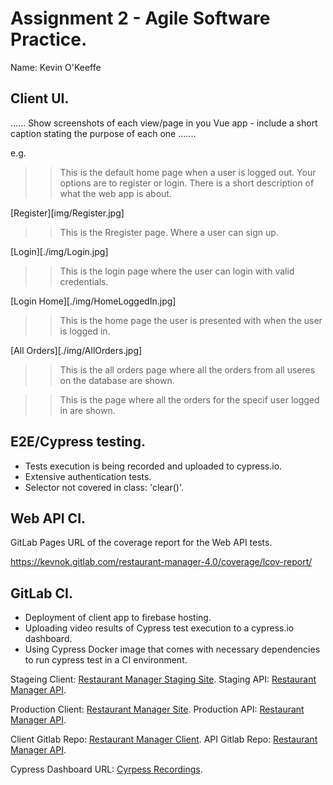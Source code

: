 # Assignment 2 - Agile Software Practice.

Name: Kevin O'Keeffe

## Client UI.

...... Show screenshots of each view/page in you Vue app - include a short caption stating the purpose of each one .......

e.g.

[Home]: img/Home.png

>>This is the default home page when a user is logged out. Your options are to register or login. There is a short description of what the web app is about.

[Register][img/Register.jpg]

>>This is the Rregister page. Where a user can sign up.

[Login][./img/Login.jpg]

>>This is the login page where the user can login with valid credentials.

[Login Home][./img/HomeLoggedIn.jpg]

>>This is the home page the user is presented with when the user is logged in.

[All Orders][./img/AllOrders.jpg]

>>This is the all orders page where all the orders from all useres on the database are shown.

[User Orders]: ./img/UserOrders.jpg

>>This is the page where all the orders for the specif user logged in are shown.

## E2E/Cypress testing.

- Tests execution is being recorded and uploaded to cypress.io.
- Extensive authentication tests.
- Selector not covered in class: 'clear()'.

## Web API CI.

GitLab Pages URL of the coverage report for the Web API tests.

https://kevnok.gitlab.com/restaurant-manager-4.0/coverage/lcov-report/
## GitLab CI.

- Deployment of client app to firebase hosting.
- Uploading video results of Cypress test execution to a cypress.io dashboard.
- Using Cypress Docker image that comes with necessary dependencies to run cypress test in a CI environment.

Stageing Client: [Restaurant Manager Staging Site](http://cool-shake.surge.sh/).
Staging API: [Restaurant Manager API](https://dashboard.heroku.com/apps/restaurant-manager-staging-app).

Production Client: [Restaurant Manager Site](https://restaurantmanagerclient.web.app/).
Production API: [Restaurant Manager API](https://dashboard.heroku.com/apps/restaurant-manager-prod-app).

Client Gitlab Repo: [Restaurant Manager Client](https://gitlab.com/kevnok/restaurant-manager-client-side).
API Gitlab Repo: [Restaurant Manager API](https://gitlab.com/kevnok/restaurant-manager-4.0).

Cypress Dashboard URL: [Cyrpess Recordings](https://dashboard.cypress.io/projects/apx4gn/runs).

[donate]: ./img/donate.png
